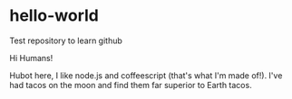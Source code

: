 # hello-world
Test repository to learn github

Hi Humans!

Hubot here, I like node.js and coffeescript (that's what I'm made of!).
I've had tacos on the moon and find them far superior to Earth tacos.
